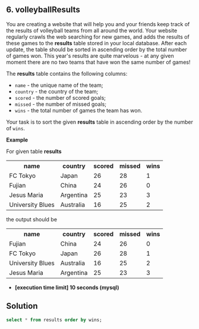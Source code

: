 ## 6. volleyballResults

You are creating a website that will help you and your friends keep track of the results of volleyball teams from all around the world. Your website regularly crawls the web searching for new games, and adds the results of these games to the  **results**  table stored in your local database. After each update, the table should be sorted in ascending order by the total number of games won. This year's results are quite marvelous - at any given moment there are no two teams that have won the same number of games!

The  **results**  table contains the following columns:

-   `name`  - the unique name of the team;
-   `country`  - the country of the team;
-   `scored`  - the number of scored goals;
-   `missed`  - the number of missed goals;
-   `wins`  - the total number of games the team has won.

Your task is to sort the given  **results**  table in ascending order by the number of  `wins`.

**Example**

For given table  **results**

<table>
<tbody><tr>
<th>name</th>
<th>country</th>
<th>scored</th>
<th>missed</th>
<th>wins</th>
</tr>
<tr>
<td>FC Tokyo</td>
<td>Japan</td>
<td>26</td>
<td>28</td>
<td>1</td>
</tr>
<tr>
<td>Fujian</td>
<td>China</td>
<td>24</td>
<td>26</td>
<td>0</td>
</tr>
<tr>
<td>Jesus Maria</td>
<td>Argentina</td>
<td>25</td>
<td>23</td>
<td>3</td>
</tr>
<tr>
<td>University Blues</td>
<td>Australia</td>
<td>16</td>
<td>25</td>
<td>2</td>
</tr>
</tbody></table>

the output should be


<table>
<tbody><tr>
<th>name</th>
<th>country</th>
<th>scored</th>
<th>missed</th>
<th>wins</th>
</tr>
<tr>
<td>Fujian</td>
<td>China</td>
<td>24</td>
<td>26</td>
<td>0</td>
</tr>
<tr>
<td>FC Tokyo</td>
<td>Japan</td>
<td>26</td>
<td>28</td>
<td>1</td>
</tr>
<tr>
<td>University Blues</td>
<td>Australia</td>
<td>16</td>
<td>25</td>
<td>2</td>
</tr>
<tr>
<td>Jesus Maria</td>
<td>Argentina</td>
<td>25</td>
<td>23</td>
<td>3</td>
</tr>
</tbody></table>

-   **[execution time limit] 10 seconds (mysql)**

## Solution
```sql
select * from results order by wins;
```